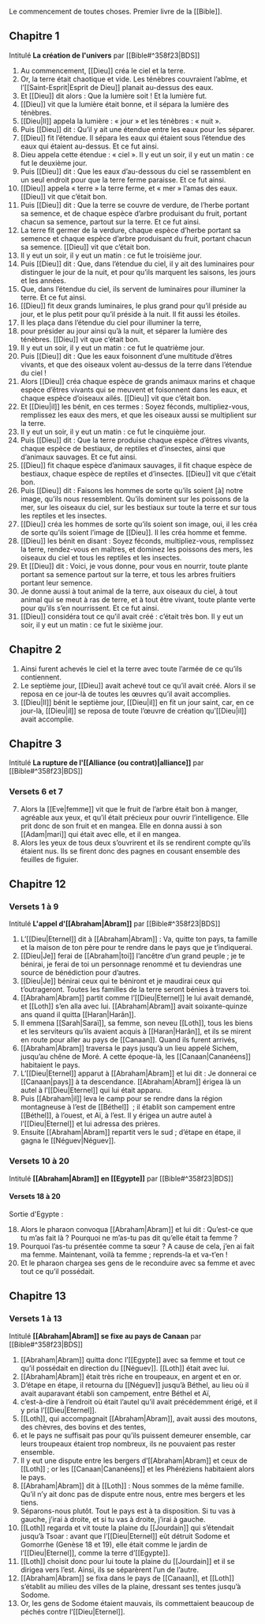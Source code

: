 Le commencement de toutes choses.
Premier livre de la [[Bible]].

## Chapitre 1
Intitulé **La création de l'univers** par [[Bible#^358f23|BDS]]
1) Au commencement, [[Dieu]] créa le ciel et la terre.
2) Or, la terre était chaotique et vide. Les ténèbres couvraient l’abîme, et l’[[Saint-Esprit|Esprit de Dieu]] planait au-dessus des eaux.
3) Et [[Dieu]] dit alors : Que la lumière soit !
   Et la lumière fut.
4) [[Dieu]] vit que la lumière était bonne, et il sépara la lumière des ténèbres.
5) [[Dieu|Il]] appela la lumière : « jour » et les ténèbres : « nuit ».
6) Puis [[Dieu]] dit : Qu’il y ait une étendue entre les eaux pour les séparer.
7) [[Dieu]] fit l’étendue. Il sépara les eaux qui étaient sous l’étendue des eaux qui étaient au-dessus. Et ce fut ainsi.
8) Dieu appela cette étendue : « ciel ». Il y eut un soir, il y eut un matin : ce fut le deuxième jour.
9) Puis [[Dieu]] dit : Que les eaux d’au-dessous du ciel se rassemblent en un seul endroit pour que la terre ferme paraisse.
   Et ce fut ainsi.
10) [[Dieu]] appela « terre » la terre ferme, et « mer » l’amas des eaux. [[Dieu]] vit que c’était bon.
11) Puis [[Dieu]] dit : Que la terre se couvre de verdure, de l’herbe portant sa semence, et de chaque espèce d’arbre produisant du fruit, portant chacun sa semence, partout sur la terre.
    Et ce fut ainsi.
12) La terre fit germer de la verdure, chaque espèce d’herbe portant sa semence et chaque espèce d’arbre produisant du fruit, portant chacun sa semence. [[Dieu]] vit que c’était bon.
13) Il y eut un soir, il y eut un matin : ce fut le troisième jour.
14) Puis [[Dieu]] dit : Que, dans l’étendue du ciel, il y ait des luminaires pour distinguer le jour de la nuit, et pour qu’ils marquent les saisons, les jours et les années.
15) Que, dans l’étendue du ciel, ils servent de luminaires pour illuminer la terre.
    Et ce fut ainsi.
16) [[Dieu]] fit deux grands luminaires, le plus grand pour qu’il préside au jour, et le plus petit pour qu’il préside à la nuit. Il fit aussi les étoiles.
17) Il les plaça dans l’étendue du ciel pour illuminer la terre,
18) pour présider au jour ainsi qu’à la nuit, et séparer la lumière des ténèbres. [[Dieu]] vit que c’était bon.
19) Il y eut un soir, il y eut un matin : ce fut le quatrième jour.
20) Puis [[Dieu]] dit : Que les eaux foisonnent d’une multitude d’êtres vivants, et que des oiseaux volent au-dessus de la terre dans l’étendue du ciel !
21) Alors [[Dieu]] créa chaque espèce de grands animaux marins et chaque espèce d’êtres vivants qui se meuvent et foisonnent dans les eaux, et chaque espèce d’oiseaux ailés. [[Dieu]] vit que c’était bon.
22) Et [[Dieu|il]] les bénit, en ces termes : Soyez féconds, multipliez-vous, remplissez les eaux des mers, et que les oiseaux aussi se multiplient sur la terre.
23) Il y eut un soir, il y eut un matin : ce fut le cinquième jour.
24) Puis [[Dieu]] dit : Que la terre produise chaque espèce d’êtres vivants, chaque espèce de bestiaux, de reptiles et d’insectes, ainsi que d’animaux sauvages.
    Et ce fut ainsi.
25) [[Dieu]] fit chaque espèce d’animaux sauvages, il fit chaque espèce de bestiaux, chaque espèce de reptiles et d’insectes. [[Dieu]] vit que c’était bon.
26) Puis [[Dieu]] dit : Faisons les hommes de sorte qu’ils soient [à] notre image, qu’ils nous ressemblent. Qu’ils dominent sur les poissons de la mer, sur les oiseaux du ciel, sur les bestiaux sur toute la terre et sur tous les reptiles et les insectes.
27) [[Dieu]] créa les hommes de sorte qu’ils soient son image, oui, il les créa de sorte qu’ils soient l’image de [[Dieu]]. Il les créa homme et femme.
28) [[Dieu]] les bénit en disant : Soyez féconds, multipliez-vous, remplissez la terre, rendez-vous en maîtres, et dominez les poissons des mers, les oiseaux du ciel et tous les reptiles et les insectes.
29) Et [[Dieu]] dit : Voici, je vous donne, pour vous en nourrir, toute plante portant sa semence partout sur la terre, et tous les arbres fruitiers portant leur semence.
30) Je donne aussi à tout animal de la terre, aux oiseaux du ciel, à tout animal qui se meut à ras de terre, et à tout être vivant, toute plante verte pour qu’ils s’en nourrissent.
    Et ce fut ainsi.
31) [[Dieu]] considéra tout ce qu’il avait créé : c’était très bon.
    Il y eut un soir, il y eut un matin : ce fut le sixième jour.
## Chapitre 2
1) Ainsi furent achevés le ciel et la terre avec toute l’armée de ce qu’ils contiennent.
2) Le septième jour, [[Dieu]] avait achevé tout ce qu’il avait créé. Alors il se reposa en ce jour-là de toutes les œuvres qu’il avait accomplies.
3) [[Dieu|Il]] bénit le septième jour, [[Dieu|il]] en fit un jour saint, car, en ce jour-là, [[Dieu|il]] se reposa de toute l’œuvre de création qu’[[Dieu|il]] avait accomplie.
## Chapitre 3
Intitulé **La rupture de l'[[Alliance (ou contrat)|alliance]]** par [[Bible#^358f23|BDS]]
### Versets 6 et 7
7) Alors la [[Eve|femme]] vit que le fruit de l’arbre était bon à manger, agréable aux yeux, et qu’il était précieux pour ouvrir l’intelligence. Elle prit donc de son fruit et en mangea. Elle en donna aussi à son [[Adam|mari]] qui était avec elle, et il en mangea.
8) Alors les yeux de tous deux s’ouvrirent et ils se rendirent compte qu’ils étaient nus. Ils se firent donc des pagnes en cousant ensemble des feuilles de figuier.
## Chapitre 12
### Versets 1 à 9
Intitulé **L'appel d'[[Abraham|Abram]]** par [[Bible#^358f23|BDS]]

1) L’[[Dieu|Eternel]] dit à [[Abraham|Abram]] : Va, quitte ton pays, ta famille et la maison de ton père pour te rendre dans le pays que je t’indiquerai.
2) [[Dieu|Je]] ferai de [[Abraham|toi]] l’ancêtre d’un grand peuple ; je te bénirai, je ferai de toi un personnage renommé et tu deviendras une source de bénédiction pour d’autres.
3) [[Dieu|Je]] bénirai ceux qui te béniront et je maudirai ceux qui t’outrageront. Toutes les familles de la terre seront bénies à travers toi.
4) [[Abraham|Abram]] partit comme l’[[Dieu|Eternel]] le lui avait demandé, et [[Loth]] s’en alla avec lui. [[Abraham|Abram]] avait soixante-quinze ans quand il quitta [[Haran|Harân]].
5) Il emmena [[Sarah|Saraï]], sa femme, son neveu [[Loth]], tous les biens et les serviteurs qu’ils avaient acquis à [[Haran|Harân]], et ils se mirent en route pour aller au pays de [[Canaan]]. Quand ils furent arrivés,
6) [[Abraham|Abram]] traversa le pays jusqu’à un lieu appelé Sichem, jusqu’au chêne de Moré. A cette époque-là, les [[Canaan|Cananéens]] habitaient le pays.
7) L’[[Dieu|Eternel]] apparut à [[Abraham|Abram]] et lui dit : Je donnerai ce [[Canaan|pays]] à ta descendance.
   [[Abraham|Abram]] érigea là un autel à l’[[Dieu|Eternel]] qui lui était apparu.
8) Puis [[Abraham|il]] leva le camp pour se rendre dans la région montagneuse à l’est de [[Béthel]]  ; il établit son campement entre [[Béthel]], à l’ouest, et Aï, à l’est. Il y érigea un autre autel à l’[[Dieu|Eternel]] et lui adressa des prières.
9) Ensuite [[Abraham|Abram]] repartit vers le sud ; d’étape en étape, il gagna le [[Néguev|Néguev]].
### Versets 10 à 20
Intitulé **[[Abraham|Abram]] en [[Egypte]]** par [[Bible#^358f23|BDS]]
#### Versets 18 à 20
Sortie d'Egypte :

18) Alors le pharaon convoqua [[Abraham|Abram]] et lui dit : Qu’est-ce que tu m’as fait là ? Pourquoi ne m’as-tu pas dit qu’elle était ta femme ?
19) Pourquoi l’as-tu présentée comme ta sœur ? A cause de cela, j’en ai fait ma femme.
    Maintenant, voilà ta femme ; reprends-la et va-t’en !
20) Et le pharaon chargea ses gens de le reconduire avec sa femme et avec tout ce qu’il possédait.
## Chapitre 13
### Versets 1 à 13
Intitulé **[[Abraham|Abram]] se fixe au pays de Canaan** par [[Bible#^358f23|BDS]]
1) [[Abraham|Abram]] quitta donc l’[[Egypte]] avec sa femme et tout ce qu’il possédait en direction du [[Néguev]]. [[Loth]] était avec lui.
2) [[Abraham|Abram]] était très riche en troupeaux, en argent et en or.
3) D’étape en étape, il retourna du [[Néguev]] jusqu’à Béthel, au lieu où il avait auparavant établi son campement, entre Béthel et Aï,
4) c’est-à-dire à l’endroit où était l’autel qu’il avait précédemment érigé, et il y pria l’[[Dieu|Eternel]].
5) [[Loth]], qui accompagnait [[Abraham|Abram]], avait aussi des moutons, des chèvres, des bovins et des tentes,
6) et le pays ne suffisait pas pour qu’ils puissent demeurer ensemble, car leurs troupeaux étaient trop nombreux, ils ne pouvaient pas rester ensemble.
7) Il y eut une dispute entre les bergers d’[[Abraham|Abram]] et ceux de [[Loth]] ; or les [[Canaan|Cananéens]] et les Phéréziens habitaient alors le pays.
8) [[Abraham|Abram]] dit à [[Loth]] : Nous sommes de la même famille. Qu’il n’y ait donc pas de dispute entre nous, entre mes bergers et les tiens.
9) Séparons-nous plutôt. Tout le pays est à ta disposition. Si tu vas à gauche, j’irai à droite, et si tu vas à droite, j’irai à gauche.
10) [[Loth]] regarda et vit toute la plaine du [[Jourdain]] qui s’étendait jusqu’à Tsoar : avant que l’[[Dieu|Eternel]] eût détruit Sodome et Gomorrhe (Genèse 18 et 19), elle était comme le jardin de l’[[Dieu|Eternel]], comme la terre d’[[Egypte]].
11) [[Loth]] choisit donc pour lui toute la plaine du [[Jourdain]] et il se dirigea vers l’est. Ainsi, ils se séparèrent l’un de l’autre.
12) [[Abraham|Abram]] se fixa dans le pays de [[Canaan]], et [[Loth]] s’établit au milieu des villes de la plaine, dressant ses tentes jusqu’à Sodome.
13) Or, les gens de Sodome étaient mauvais, ils commettaient beaucoup de péchés contre l’[[Dieu|Eternel]].